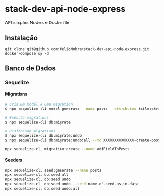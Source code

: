 # stack-dev-api-node-express

API simples Nodejs e Dockerfile

## Instalação

```
git clone git@github.com:UelioNobre/stack-dev-api-node-express.git
docker-compose up -d
```

## Banco de Dados

### Sequelize

#### Migrations

```bash
# Cria um model e uma migration
$ npx sequelize-cli model:generate --name posts --attributes title:string,text:string

# Executa migrations
$ npx sequelize-cli db:migrate

# Desfazendo migrations
$ npx sequelize-cli db:migrate:undo
$ npx sequelize-cli db:migrate:undo:all --to XXXXXXXXXXXXXX-create-posts.js
```

```bash
npx sequelize-cli migration:create --name addFieldToPosts
```

#### Seeders
```bash
npx sequelize-cli seed:generate --name posts
npx sequelize-cli db:seed:all
npx sequelize-cli db:seed:undo
npx sequelize-cli db:seed:undo --seed name-of-seed-as-in-data
npx sequelize-cli db:seed:undo:all
```